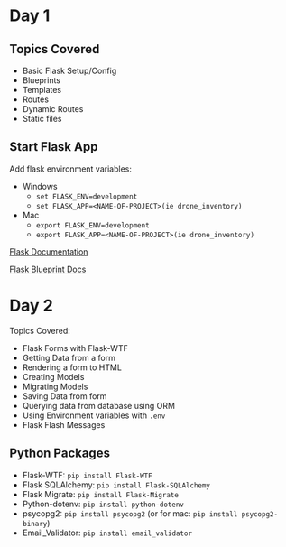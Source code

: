 # Day 1

## Topics Covered
- Basic Flask Setup/Config
- Blueprints
- Templates
- Routes
- Dynamic Routes
- Static files

## Start Flask App
Add flask environment variables:
- Windows
    - `set FLASK_ENV=development`
    - `set FLASK_APP=<NAME-OF-PROJECT>(ie drone_inventory)`
- Mac
    - `export FLASK_ENV=development`
    - `export FLASK_APP=<NAME-OF-PROJECT>(ie drone_inventory)`

[Flask Documentation](https://flask.palletsprojects.com/en/1.1.x/ "Main Flask Docs")

[Flask Blueprint Docs](https://flask.palletsprojects.com/en/1.1.x/blueprints/ "Flask Blueprint Docs")



# Day 2
Topics Covered:
- Flask Forms with Flask-WTF
- Getting Data from a form
- Rendering a form to HTML
- Creating Models
- Migrating Models
- Saving Data from form
- Querying data from database using ORM
- Using Environment variables with `.env`
- Flask Flash Messages

## Python Packages
- Flask-WTF: `pip install Flask-WTF`
- Flask SQLAlchemy: `pip install Flask-SQLAlchemy`
- Flask Migrate: `pip install Flask-Migrate`
- Python-dotenv: `pip install python-dotenv`
- psycopg2: `pip install psycopg2` (or for mac: `pip install psycopg2-binary`)
- Email_Validator: `pip install email_validator`


